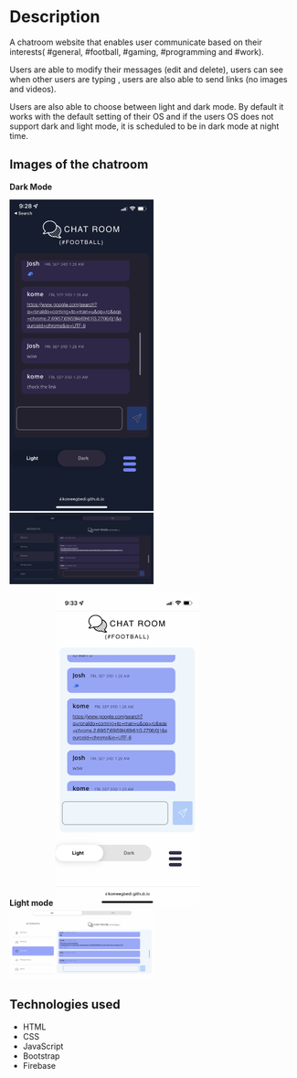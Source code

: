 # Description

   A chatroom website that enables user communicate based on their interests( #general, #football, #gaming, #programming and #work). 
   
   Users are able to modify their messages (edit and delete), users can see when  other users are typing , users are also able to send links (no images and videos). 

Users are also able to choose between light and dark mode. By default it works with the default setting of their OS and if the users OS does not support dark and light mode, it is scheduled to be in dark mode at night time.

## Images of the chatroom

**Dark Mode**

 <img src="mobile-dark.PNG" width="50%" alt="Mobile Version - Dark Mode">  <img src="desktop.PNG" width="50%" alt="Desktop Version - Dark Mode">
 
**Light mode**
 <img src= "mobile-light.PNG" width="50%" alt="Mobile Version - Light Mode">  <img src="desktop-light.PNG " width="50%" alt="Desktop Version - Light Mode">

## Technologies used

 - HTML
 - CSS
 - JavaScript
 - Bootstrap
 - Firebase
